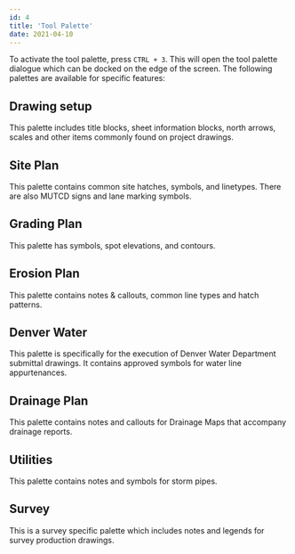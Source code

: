 ```yaml
---
id: 4
title: 'Tool Palette'
date: 2021-04-10
---
```

To activate the tool palette, press `CTRL + 3`. This will open the tool palette dialogue which can be docked on the edge of the screen. The following palettes are available for specific features:

## Drawing setup

This palette includes title blocks, sheet information blocks, north arrows, scales and other items commonly found on project drawings.

## Site Plan

This palette contains common site hatches, symbols, and linetypes. There are also MUTCD signs and lane marking symbols.

## Grading Plan

This palette has symbols, spot elevations, and contours.

## Erosion Plan

This palette contains notes & callouts, common line types and hatch patterns.

## Denver Water

This palette is specifically for the execution of Denver Water Department submittal drawings. It contains approved symbols for water line appurtenances.

## Drainage Plan

This palette contains notes and callouts for Drainage Maps that accompany drainage reports.

## Utilities

This palette contains notes and symbols for storm pipes.

## Survey

This is a survey specific palette which includes notes and legends for survey production drawings.
